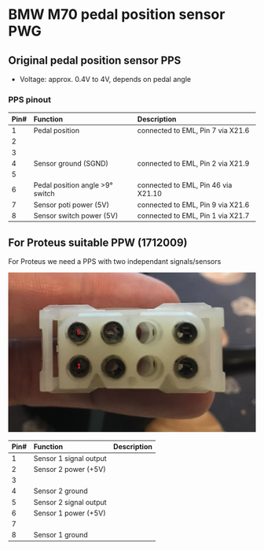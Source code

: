 # BMW M70 pedal position sensor PWG #

## Original pedal position sensor PPS ##

- Voltage: approx. 0.4V to 4V, depends on pedal angle

### PPS pinout ###

|Pin#|Function|Description|
|:---|:----------|:-------|
|1|Pedal position|connected to EML, Pin 7 via X21.6|
|2|||
|3|||
|4|Sensor ground (SGND)|connected to EML, Pin 2 via X21.9|
|5|||
|6|Pedal position angle >9° switch|connected to EML, Pin 46 via X21.10|
|7|Sensor poti power (5V)|connected to EML, Pin 9 via X21.6|
|8|Sensor switch power (5V)|connected to EML, Pin 1 via X21.7|

## For Proteus suitable PPW (1712009) ##

For Proteus we need a PPS with two independant signals/sensors

![alt text](./pictures/pwg.jpg "PWG")

|Pin#|Function|Description|
|:---|:----------|:-------|
|1|Sensor 1 signal output||
|2|Sensor 2 power (+5V)||
|3|||
|4|Sensor 2 ground||
|5|Sensor 2 signal output||
|6|Sensor 1 power (+5V)||
|7|||
|8|Sensor 1 ground||